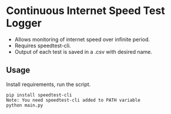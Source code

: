 

# Continuous Internet Speed Test Logger
- Allows monitoring of internet speed over infinite period.
- Requires speedtest-cli.
- Output of each test is saved in a .csv with desired name.

## Usage

Install requirements, run the script.

```
pip install speedtest-cli
Note: You need speedtest-cli added to PATH variable
python main.py
```
